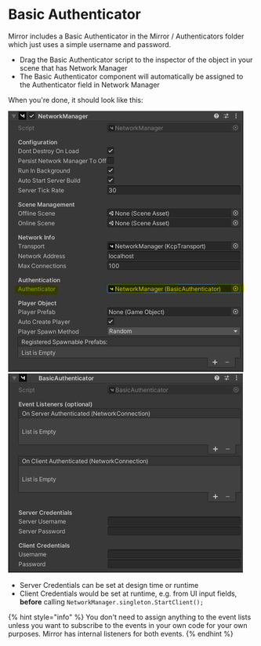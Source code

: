 # Basic Authenticator

Mirror includes a Basic Authenticator in the Mirror / Authenticators folder which just uses a simple username and password.

* Drag the Basic Authenticator script to the inspector of the object in your scene that has Network Manager
* The Basic Authenticator component will automatically be assigned to the Authenticator field in Network Manager

When you're done, it should look like this:

<div align="left">

<img src="../../../.gitbook/assets/image (31).png" alt="Network Manager with Basic Authenticator assigned">

</div>

<div align="left">

<img src="../../../.gitbook/assets/image (105).png" alt="Basic Authenticator">

</div>

* Server Credentials can be set at design time or runtime
* Client Credentials would be set at runtime, e.g. from UI input fields, **before** calling `NetworkManager.singleton.StartClient();`

{% hint style="info" %}
You don't need to assign anything to the event lists unless you want to subscribe to the events in your own code for your own purposes. Mirror has internal listeners for both events.
{% endhint %}
